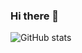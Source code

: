 ### Hi there 👋

![GitHub stats](https://github-readme-stats.vercel.app/api?username=royfrancis&show_icons=true)

